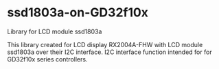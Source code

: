 # ssd1803a-on-GD32f10x
Library for  LCD module ssd1803a 

This library created for LCD display RX2004A-FHW with LCD module ssd1803a  over their I2C interface. I2C interface function intended for for GD32f10x series controllers.
